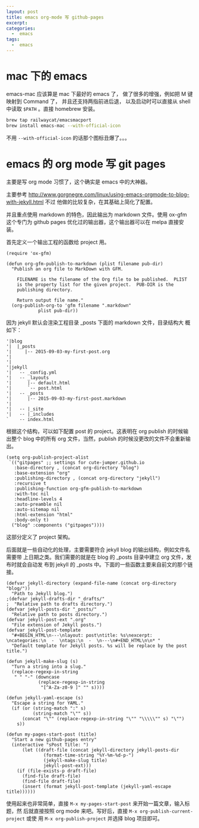 ```yaml
---
layout: post
title: emacs org-mode 写 github-pages
excerpt:
categories:
  -  emacs
tags:
  -  emacs
---
```



# mac 下的 emacs

emacs-mac 应该算是 mac 下最好的 emacs 了， 做了很多的增强，例如把 M 键映射到 Command 了， 并且还支持两指前进后退， 以及启动时可以直接从 shell 中读取 `$PATH` 。直接 homebrew 安装。

```sh
brew tap railwaycat/emacsmacport
brew install emacs-mac --with-official-icon
```

不用 `--with-official-icon` 的话那个图标丑爆了。。。


# emacs 的 org mode 写 git pages

主要是写 org mode 习惯了，这个确实是 emacs 中的大神器。

主要参考 <http://www.gorgnegre.com/linux/using-emacs-orgmode-to-blog-with-jekyll.html> 不过 他做的比较复杂，在其基础上简化了配置。

并且重点使用 markdown 的特色，因此输出为 markdown 文件。使用 ox-gfm 这个专门为 github pages 优化过的输出器，这个输出器可以在 melpa 直接安装。

首先定义一个输出工程的函数给 project 用。

```emacs-lisp
(require 'ox-gfm)

(defun org-gfm-publish-to-markdown (plist filename pub-dir)
  "Publish an org file to MarkDown with GFM.

    FILENAME is the filename of the Org file to be published.  PLIST
    is the property list for the given project.  PUB-DIR is the
    publishing directory.

    Return output file name."
  (org-publish-org-to 'gfm filename ".markdown"
            plist pub-dir))
```

因为 jekyll 默认会渲染工程目录 \_posts 下面的 markdown 文件，目录结构大 概如下：

    '|blog
    '|  |_posts
    '|     |-- 2015-09-03-my-first-post.org
    '|
    '|
    '|jekyll
    '|   -- _config.yml
    '|   -- _layouts
    '|      |-- default.html
    '|      `-- post.html
    '|   -- _posts
    '|      |-- 2015-09-03-my-first-post.markdown
    '|
    '|   -- |_site
    '|   -- |_includes
    `    -- index.html

根据这个结构，可以如下配置 post 的 project。这表明在 org publish 的时候输出整个 blog 中的所有 org 文件，当然，publish 的时候没更改的文件不会重新输出。

```emacs-lisp
(setq org-publish-project-alist
 `(("gitpages" ;; settings for cute-jumper.github.io
   :base-directory , (concat org-directory "blog")
   :base-extension "org"
   :publishing-directory , (concat org-directory "jekyll")
   :recursive t
   :publishing-function org-gfm-publish-to-markdown
   :with-toc nil
   :headline-levels 4
   :auto-preamble nil
   :auto-sitemap nil
   :html-extension "html"
   :body-only t)
  ("blog" :components ("gitpages"))))
```

这部分定义了 project 架构。

后面就是一些自动化的处理，主要需要符合 jekyll blog 的输出结构，例如文件名需要带 上日期之类。我们需要的就是在 blog 的 \_posts 目录中建立 org 文件，发布时就会自动发 布到 jekyll 的 \_posts 中。下面的一些函数主要来自前文的那个链接。

```emacs-lisp
(defvar jekyll-directory (expand-file-name (concat org-directory "blog/"))
  "Path to Jekyll blog.")
;(defvar jekyll-drafts-dir "_drafts/"
;  "Relative path to drafts directory.")
(defvar jekyll-posts-dir "_posts/"
  "Relative path to posts directory.")
(defvar jekyll-post-ext ".org"
  "File extension of Jekyll posts.")
(defvar jekyll-post-template
  "#+BEGIN_HTML\n---\nlayout: post\ntitle: %s\nexcerpt: \ncategories:\n  -  \ntags:\n  -  \n---\n#+END_HTML\n\n* "
  "Default template for Jekyll posts. %s will be replace by the post title.")

(defun jekyll-make-slug (s)
  "Turn a string into a slug."
  (replace-regexp-in-string
   " " "-" (downcase
            (replace-regexp-in-string
             "[^A-Za-z0-9 ]" "" s))))

(defun jekyll-yaml-escape (s)
  "Escape a string for YAML."
  (if (or (string-match ":" s)
          (string-match "\"" s))
      (concat "\"" (replace-regexp-in-string "\"" "\\\\\"" s) "\"")
    s))

(defun my-pages-start-post (title)
  "Start a new github-pages entry"
  (interactive "sPost Title: ")
      (let ((draft-file (concat jekyll-directory jekyll-posts-dir
              (format-time-string "%Y-%m-%d-p-")
              (jekyll-make-slug title)
              jekyll-post-ext)))
    (if (file-exists-p draft-file)
      (find-file draft-file)
      (find-file draft-file)
      (insert (format jekyll-post-template (jekyll-yaml-escape title))))))
```

使用起来也非常简单，直接 `M-x my-pages-start-post` 来开始一篇文章，输入标题，然 后就直接按照 org mode 来吧。写好后，直接 `M-x org-publish-current-project` 或使 用 `M-x org-publish-project` 并选择 blog 项目即可。
